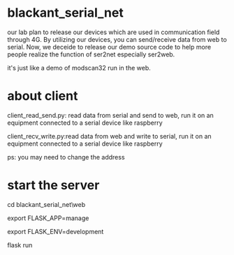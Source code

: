 # blackant_serial_net
  our lab plan to release our devices which are used in communication field through 4G. By utilizing our devices, you can send/receive data from web to serial. Now, we deceide to release our demo source code to help more people realize the function of ser2net especially ser2web.
  
  it's just like a demo of modscan32 run in the web.

# about client
client_read_send.py: read data from serial and send to web, run it on an equipment connected to a serial device like raspberry
  
client_recv_write.py:read data from web and write to serial, run it on an equipment connected to a serial device like raspberry

ps: you may need to change the address

# start the server
cd blackant_serial_net\web

export FLASK_APP=manage

export FLASK_ENV=development

flask run
